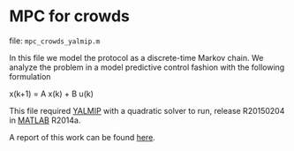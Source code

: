 # MPC for crowds

file: `mpc_crowds_yalmip.m`

In this file we model the protocol as a discrete-time Markov chain. We analyze the problem in a model predictive control fashion with the following formulation

x(k+1) = A x(k) + B u(k)

This file required [YALMIP](http://users.isy.liu.se/johanl/yalmip/) with a quadratic solver to run, release R20150204 in [MATLAB](www.mathworks.com/products/matlab/) R2014a.

A report of this work can be found [here](https://github.com/marcotinacci/predictive-crowds/blob/master/documentation/main.pdf).